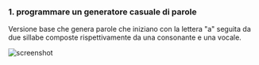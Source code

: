 ### 1. programmare un generatore casuale di parole
Versione base che genera parole che iniziano con la lettera "a" seguita da due sillabe composte rispettivamente da una consonante e una vocale.  
  
![screenshot](https://github.com/eleonoradfr/archive/blob/master/eleonoradfr/Esercitazioni_p5/1_generatore_parole/versione_1/screenshot.png)
